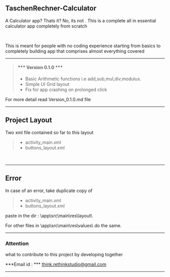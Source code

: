 ## TaschenRechner-Calculator

<p>A Calculator app? Thats it? No, its not . This is a complete all in essential calculator app completely from scratch</p><br>

<p>This is meant for people with no coding experience starting from basics to completely building app that comprises almost everything covered</p>

---
> #### *** Version 0.1.0 ***
>
> - Basic Arithmetic functions i.e add,sub,mul,div,modulus.
> - Simple UI Grid layout
> - Fix for app crashing on prolonged click


For more detail read Version_0.1.0.md file

---

## Project Layout

<p>Two xml file contained so far to this layout</p>

> - activity_main.xml
> - buttons_layout.xml

<br>      

---

## Error

In case of an error, take duplicate copy of <br>

> - activity_main.xml
> - buttons_layout.xml

paste in the dir : \app\src\main\res\layout\ <br>

For other files in \app\src\main\res\values\ do the same.

---

### Attention

what to contribute to this project by developing together<br>

***Email id : *** think.rethinkstudio@gmail.com

---
